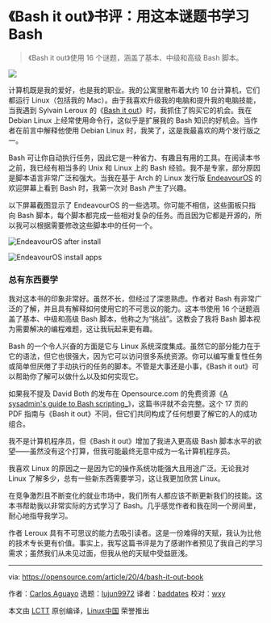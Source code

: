 [#]: collector: (lujun9972)
[#]: translator: (baddate)
[#]: reviewer: (wxy)
[#]: publisher: (wxy)
[#]: url: (https://linux.cn/article-13544-1.html)
[#]: subject: (Learn Bash with this book of puzzles)
[#]: via: (https://opensource.com/article/20/4/bash-it-out-book)
[#]: author: (Carlos Aguayo https://opensource.com/users/hwmaster1)

《Bash it out》书评：用这本谜题书学习 Bash
======

> 《Bash it out》使用 16 个谜题，涵盖了基本、中级和高级 Bash 脚本。

![](https://img.linux.net.cn/data/attachment/album/202107/03/154134jgm2m82o76mrm2o7.jpg)

计算机既是我的爱好，也是我的职业。我的公寓里散布着大约 10 台计算机，它们都运行 Linux（包括我的 Mac）。由于我喜欢升级我的电脑和提升我的电脑技能，当我遇到 Sylvain Leroux 的《[Bash it out][2]》时，我抓住了购买它的机会。我在 Debian Linux 上经常使用命令行，这似乎是扩展我的 Bash 知识的好机会。当作者在前言中解释他使用 Debian Linux 时，我笑了，这是我最喜欢的两个发行版之一。

Bash 可让你自动执行任务，因此它是一种省力、有趣且有用的工具。在阅读本书之前，我已经有相当多的 Unix 和 Linux 上的 Bash 经验。我不是专家，部分原因是脚本语言非常广泛和强大。当我在基于 Arch 的 Linux 发行版 [EndeavourOS][3] 的欢迎屏幕上看到 Bash 时，我第一次对 Bash 产生了兴趣。

以下屏幕截图显示了 EndeavourOS 的一些选项。你可能不相信，这些面板只指向 Bash 脚本，每个脚本都完成一些相对复杂的任务。而且因为它都是开源的，所以我可以根据需要修改这些脚本中的任何一个。

![EndeavourOS after install][4]

![EndeavourOS install apps][5]

### 总有东西要学

我对这本书的印象非常好。虽然不长，但经过了深思熟虑。作者对 Bash 有非常广泛的了解，并且具有解释如何使用它的不可思议的能力。这本书使用 16 个谜题涵盖了基本、中级和高级 Bash 脚本，他称之为“挑战”。这教会了我将 Bash 脚本视为需要解决的编程难题，这让我玩起来更有趣。

Bash 的一个令人兴奋的方面是它与 Linux 系统深度集成。虽然它的部分能力在于它的语法，但它也很强大，因为它可以访问很多系统资源。你可以编写重复性任务或简单但厌倦了手动执行的任务的脚本。不管是大事还是小事，《Bash it out》可以帮助你了解可以做什么以及如何实现它。

如果我不提及 David Both 的发布在 Opensource.com 的免费资源《[A sysadmin's guide to Bash scripting_][6]》，这篇书评就不会完整。这个 17 页的 PDF 指南与《Bash it out》不同，但它们共同构成了任何想要了解它的人的成功组合。

我不是计算机程序员，但《Bash it out》增加了我进入更高级 Bash 脚本水平的欲望——虽然没有这个打算，但我可能最终无意中成为一名计算机程序员。

我喜欢 Linux 的原因之一是因为它的操作系统功能强大且用途广泛。无论我对 Linux 了解多少，总有一些新东西需要学习，这让我更加欣赏 Linux。

在竞争激烈且不断变化的就业市场中，我们所有人都应该不断更新我们的技能。这本书帮助我以非常实际的方式学习了 Bash。几乎感觉作者和我在同一个房间里，耐心地指导我学习。

作者 Leroux 具有不可思议的能力去吸引读者。这是一份难得的天赋，我认为比他的技术专长更有价值。事实上，我写这篇书评是为了感谢作者预见了我自己的学习需求；虽然我们从未见过面，但我从他的天赋中受益匪浅。

--------------------------------------------------------------------------------

via: https://opensource.com/article/20/4/bash-it-out-book

作者：[Carlos Aguayo][a]
选题：[lujun9972][b]
译者：[baddates](https://github.com/baddates)
校对：[wxy](https://github.com/wxy)

本文由 [LCTT](https://github.com/LCTT/TranslateProject) 原创编译，[Linux中国](https://linux.cn/) 荣誉推出

[a]: https://opensource.com/users/hwmaster1
[b]: https://github.com/lujun9972
[1]: https://opensource.com/sites/default/files/styles/image-full-size/public/lead-images/puzzle_computer_solve_fix_tool.png?itok=U0pH1uwj (Puzzle pieces coming together to form a computer screen)
[2]: https://www.amazon.com/Bash-Out-Strengthen-challenges-difficulties/dp/1521773262/
[3]: https://endeavouros.com/
[4]: https://opensource.com/sites/default/files/uploads/endeavouros-welcome.png (EndeavourOS after install)
[5]: https://opensource.com/sites/default/files/uploads/endeavouros-install-apps.png (EndeavourOS install apps)
[6]: https://opensource.com/downloads/bash-scripting-ebook
